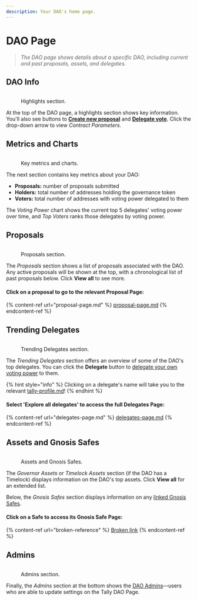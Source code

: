 ```yaml
---
description: Your DAO's home page.
---
```


# DAO Page

> _The DAO page shows details about a specific DAO, including current and past proposals, assets, and delegates._

## DAO Info

<figure><img src="../../.gitbook/assets/CleanShot 2023-02-17 at 09.45.39@2x.png" alt=""><figcaption><p>Highlights section.</p></figcaption></figure>

At the top of the DAO page, a highlights section shows key information. You'll also see buttons to [**Create new proposal**](../proposals/creating-proposals.md) and [**Delegate vote**](../proposals/delegating-voting-power.md). Click the drop-down arrow to view _Contract Parameters._

## Metrics and Charts

<figure><img src="../../.gitbook/assets/CleanShot 2023-02-17 at 09.45.52@2x.png" alt=""><figcaption><p>Key metrics and charts.</p></figcaption></figure>

The next section contains key metrics about your DAO:

* **Proposals:** number of proposals submitted
* **Holders:** total number of addresses holding the governance token
* **Voters:** total number of addresses with voting power delegated to them

The _Voting Power_ chart shows the current top 5 delegates' voting power over time, and _Top Voters_ ranks those delegates by voting power.

## Proposals

<figure><img src="../../.gitbook/assets/CleanShot 2023-02-17 at 09.46.03@2x.png" alt=""><figcaption><p>Proposals section.</p></figcaption></figure>

The _Proposals_ section shows a list of proposals associated with the DAO. Any active proposals will be shown at the top, with a chronological list of past proposals below. Click **View all** to see more.

#### **Click on a proposal to go to the relevant Proposal Page:**

{% content-ref url="proposal-page.md" %}
[proposal-page.md](proposal-page.md)
{% endcontent-ref %}

## Trending Delegates

<figure><img src="../../.gitbook/assets/CleanShot 2023-02-17 at 09.46.28@2x.png" alt=""><figcaption><p>Trending Delegates section.</p></figcaption></figure>

The _Trending Delegates_ section offers an overview of some of the DAO's top delegates. You can click the **Delegate** button to [delegate your own voting power](../proposals/delegating-voting-power.md) to them.

{% hint style="info" %}
Clicking on a delegate's name will take you to the relevant [tally-profile.md](tally-profile.md "mention")!
{% endhint %}

#### **Select 'Explore all delegates' to access the full Delegates Page:**

{% content-ref url="delegates-page.md" %}
[delegates-page.md](delegates-page.md)
{% endcontent-ref %}

## Assets and Gnosis Safes

<figure><img src="../../.gitbook/assets/CleanShot 2023-02-17 at 09.46.39@2x.png" alt=""><figcaption><p>Assets and Gnosis Safes.</p></figcaption></figure>

The _Governor Assets_ or _Timelock Assets_ section (if the DAO has a Timelock) displays information on the DAO's top assets. Click **View all** for an extended list.

Below, the _Gnosis Safes_ section displays information on any [linked Gnosis Safes](../managing-a-dao/gnosis-safe.md).

#### **Click on a Safe to access its Gnosis Safe Page:**

{% content-ref url="broken-reference" %}
[Broken link](broken-reference)
{% endcontent-ref %}

## Admins

<figure><img src="../../.gitbook/assets/CleanShot 2023-02-17 at 09.46.56@2x.png" alt=""><figcaption><p>Admins section.</p></figcaption></figure>

Finally, the _Admins_ section at the bottom shows the [DAO Admins](../managing-a-dao/dao-admins.md)—users who are able to update settings on the Tally DAO Page.
